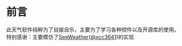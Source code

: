 # 前言
此天气软件纯粹为了自娱自乐，主要为了学习各种控件以及开源库的使用。</br>
特别感谢：主要模仿了[SeeWeather](https://github.com/xcc3641/SeeWeather)([@xcc3641](https://github.com/xcc3641))的实现
